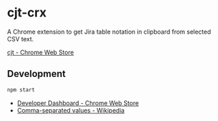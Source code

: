 # cjt-crx
A Chrome extension to get Jira table notation in clipboard from selected CSV text.

[cjt \- Chrome Web Store](https://chrome.google.com/webstore/detail/pagmnllnggjajagmlelanjlbompjelmd/publish-accepted)

## Development

```bash
npm start
```

- [Developer Dashboard \- Chrome Web Store](https://chrome.google.com/webstore/developer/dashboard?hl=en-US&gl=JP)
- [Comma\-separated values \- Wikipedia](https://en.wikipedia.org/wiki/Comma-separated_values#Example)
